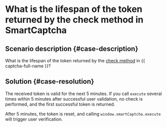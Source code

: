 # What is the lifespan of the token returned by the check method in SmartCaptcha



## Scenario description {#case-description}

What is the lifespan of the token returned by the [check method](https://captcha-api.yandex.ru/check) in {{ captcha-full-name }}?

## Solution {#case-resolution}

The received token is valid for the next 5 minutes. If you call `execute` several times within 5 minutes after successful user validation, no check is performed, and the first successful token is returned.

After 5 minutes, the token is reset, and calling `window.smartCaptcha.execute` will trigger user verification.
